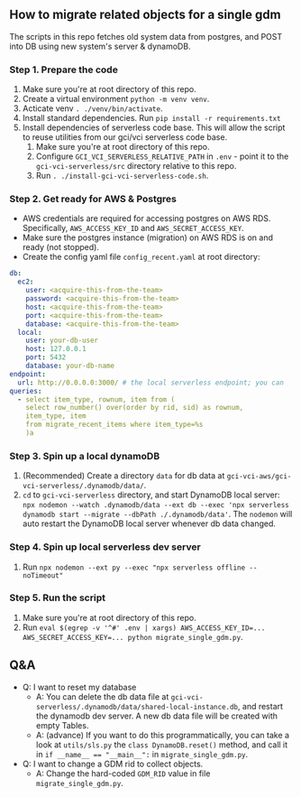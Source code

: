 ## How to migrate related objects for a single gdm
The scripts in this repo fetches old system data from postgres, and POST into DB using new system's server & dynamoDB.


### Step 1. Prepare the code
1. Make sure you're at root directory of this repo.
2. Create a virtual environment `python -m venv venv`.
3. Acticate venv `. ./venv/bin/activate`.
4. Install standard dependencies. Run `pip install -r requirements.txt`
5. Install dependencies of serverless code base. This will allow the script to reuse utilities from our gci/vci serverless code base.
    1. Make sure you're at root directory of this repo.
    2. Configure `GCI_VCI_SERVERLESS_RELATIVE_PATH` in `.env` - point it to the `gci-vci-serverless/src` directory relative to this repo.
    2. Run `. ./install-gci-vci-serverless-code.sh`.

### Step 2. Get ready for AWS & Postgres
- AWS credentials are required for accessing postgres on AWS RDS. Specifically, `AWS_ACCESS_KEY_ID` and `AWS_SECRET_ACCESS_KEY`.
- Make sure the postgres instance (migration) on AWS RDS is on and ready (not stopped).
- Create the config yaml file `config_recent.yaml` at root directory:

```yaml
db:
  ec2:
    user: <acquire-this-from-the-team>
    password: <acquire-this-from-the-team>
    host: <acquire-this-from-the-team>
    port: <acquire-this-from-the-team>
    database: <acquire-this-from-the-team>
  local: 
    user: your-db-user
    host: 127.0.0.1
    port: 5432
    database: your-db-name
endpoint:
  url: http://0.0.0.0:3000/ # the local serverless endpoint; you can 
queries:
  - select item_type, rownum, item from (
    select row_number() over(order by rid, sid) as rownum, 
    item_type, item 
    from migrate_recent_items where item_type=%s
    )a  

```

### Step 3. Spin up a local dynamoDB
1. (Recommended) Create a directory `data` for db data at `gci-vci-aws/gci-vci-serverless/.dynamodb/data/`.
2. `cd` to `gci-vci-serverless` directory, and start DynamoDB local server: `npx nodemon --watch .dynamodb/data --ext db --exec 'npx serverless dynamodb start --migrate --dbPath ./.dynamodb/data'`. The `nodemon` will auto restart the DynamoDB local server whenever db data changed.

### Step 4. Spin up local serverless dev server
1. Run `npx nodemon --ext py --exec "npx serverless offline --noTimeout"`

### Step 5. Run the script
1. Make sure you're at root directory of this repo.
2. Run `eval $(egrep -v '^#' .env | xargs) AWS_ACCESS_KEY_ID=... AWS_SECRET_ACCESS_KEY=... python migrate_single_gdm.py`.

## Q&A

- Q: I want to reset my database
    - A: You can delete the db data file at `gci-vci-serverless/.dynamodb/data/shared-local-instance.db`, and restart the dynamodb dev server. A new db data file will be created with empty Tables.
    - A: (advance) If you want to do this programmatically, you can take a look at `utils/sls.py` the `class DynamoDB.reset()` method, and call it in `if __name__ == "__main__":` in `migrate_single_gdm.py`.
- Q: I want to change a GDM rid to collect objects.
    - A: Change the hard-coded `GDM_RID` value in file `migrate_single_gdm.py`.